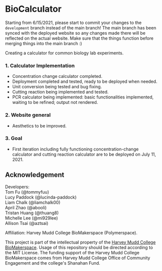 # BioCalculator

Starting from 6/15/2021, please start to commit your changes to the `development` branch instead of the main branch! The main branch has been synced with the deployed website so any changes made there will be reflected on the actual website. Make sure that the things function before merging things into the main branch :)

Creating a calculator for common biology lab experiments.

### 1. Calculator Implementation

- Concentration change calculator completed.
- Deployment completed and tested, ready to be deployed when needed.
- Unit conversion being tested and bug fixing.
- Cutting reaction being implemented and tested.
- PCR calculator being implemented: basic functionalities implemented, waiting to be refined; output not rendered.

### 2. Website general

- Aesthetics to be improved.

### 3. Goal

- First iteration including fully functioning concentration-change calculator and cutting reaction calculator are to be deployed on July 11, 2021.

## Acknowledgement

Developers:\
Tom Fu (@tommyfuu)\
Lucy Paddock (@lucinda-paddock)\
Liam Chalk (@liamchalk00)\
April Zhao (@abooli)\
Tristan Huang (@thuang8)\
Michelle Lee (@mi929lee)\
Allison Tsai (@aztsai)

Affiliation: Harvey Mudd College BioMakerspace (Polymerspace).

This project is part of the intellectual property of the [Harvey Mudd College BioMakerspace](https://biomakerspace.com/). Usage of this repository should be directed according to the MIT License. The funding support of the Harvey Mudd College BioMakerspace comes from Harvey Mudd College Office of Community Engagement and the college's Shanahan Fund.
